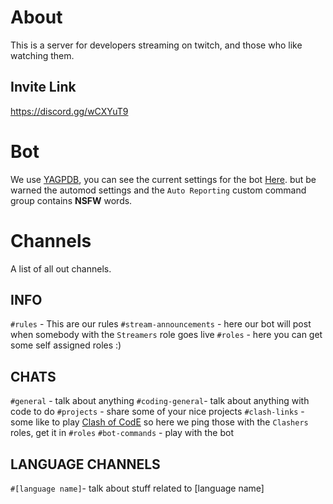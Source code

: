 # About
This is a server for developers streaming on twitch, and those who like watching them.

## Invite Link
<https://discord.gg/wCXYuT9>

# Bot
We use [YAGPDB](https://yagpdb.xyz/), you can see the current settings for the bot [Here](https://yagpdb.xyz/manage/723187073284309121/home).
but be warned the automod settings and the `Auto Reporting` custom command group contains **NSFW** words.

# Channels
A list of all out channels.
## INFO
`#rules` - This are our rules
`#stream-announcements` - here our bot will post when somebody with the `Streamers` role goes live
`#roles` - here you can get some self assigned roles :)
## CHATS
`#general` - talk about anything
`#coding-general`- talk about anything with code to do
`#projects` - share some of your nice projects
`#clash-links` - some like to play [Clash of CodE](https://www.codingame.com/multiplayer/clashofcode) so here we ping those with the `Clashers` roles, get it in `#roles`
`#bot-commands` - play with the bot

## LANGUAGE CHANNELS
`#[language name]`- talk about stuff related to [language name]

<!--stackedit_data:
eyJoaXN0b3J5IjpbLTI5Njg4MTA5N119
-->